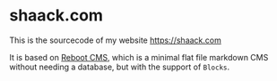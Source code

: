 # shaack.com

This is the sourcecode of my website https://shaack.com

It is based on [Reboot CMS](https://github.com/shaack/reboot-cms), which is a minimal flat file markdown CMS without needing a database, but with the support of `Blocks`.
